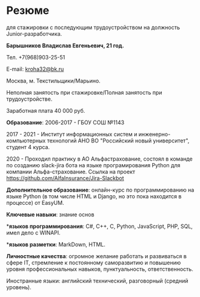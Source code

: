 # Резюме
для стажировки с последующим трудоустройством на должность Junior-разработчика.

<b>Барышников Владислав Евгеньевич, 21 год.</b>

Тел. +7(968)903-25-51

E-mail: kroha32@bk.ru

Москва, м. Текстильщики/Марьино.

Неполная занятость при стажировке/Полная занятость при трудоустройстве.

Заработная плата 40 000 руб.

<b>Образование</b>: 2006-2017 - ГБОУ СОШ №1143

2017 - 2021 - Институт информационных систем и инженерно-компьютерных технологий АНО ВО "Российский новый университет", студент 4 курса.

2020 - Проходил практику в АО Альфастрахование, состоял в команде по созданию slack-jira бота на языке програмирования Python для компании Альфа-страхование. Ссылка на проект https://github.com/AlfaInsurance/Jira-Slackbot

<b>Дополнительное образование</b>: онлайн-курс по программированию на языке Python (в том числе HTML и Django, но это пока находится в процессе) от EasyUM.

<b>Ключевые навыки</b>: знание основ

  *<b>языков программирования</b>: C#, С++, C, Python, JavaScript, PHP, SQL, имел дело с WINAPI.

  *<b>языков разметки</b>: MarkDown, HTML.

<b>Личностные качества</b>: огромное желание работать и развиваться в сфере IT, стремление к постоянному саморазвитию и повышению уровня профессиональных навыков, пунктуальность, ответственность.

Иностранные языки: английский технический, разговорный (средний уровень).
